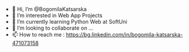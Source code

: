 - 👋 Hi, I’m @BogomilaKatsarska
- 👀 I’m interested in Web App Projects
- 🌱 I’m currently learning Python Web at SoftUni
- 💞️ I’m looking to collaborate on ...
- 📫 How to reach me : https://bg.linkedin.com/in/bogomila-katsarska-471073158 
